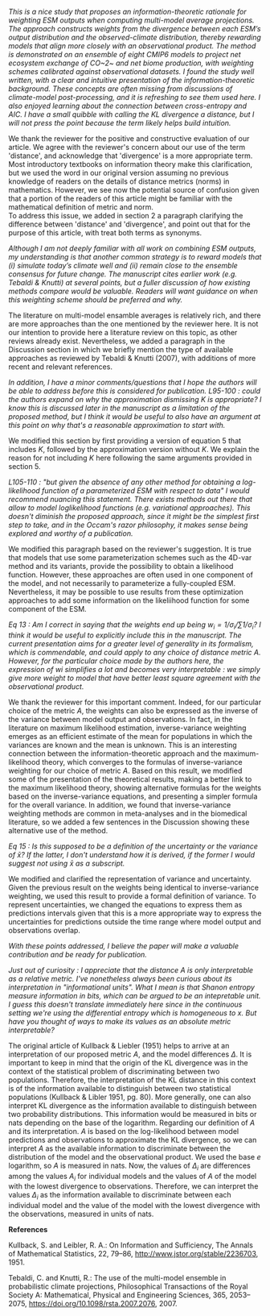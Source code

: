 *This is a nice study that proposes an information-theoretic rationale for weighting ESM outputs when computing multi-model average projections. The approach constructs weights from the divergence between each ESM’s output distribution and the observed-climate distribution, thereby rewarding models that align more closely with an observational product. The method is demonstrated on an ensemble of eight CMIP6 models to project net ecosystem exchange of CO~2~ and net biome production, with weighting schemes calibrated against observational datasets.
I found the study well written, with a clear and intuitive presentation of the information-theoretic background. These concepts are often missing from discussions of climate-model post-processing, and it is refreshing to see them used here. I also enjoyed learning about the connection between cross-entropy and AIC. I have a small quibble with calling the KL divergence a distance, but I will not press the point because the term likely helps build intuition.*

We thank the reviewer for the positive and constructive evaluation of our article. We agree with the reviewer's concern about our use of the term 'distance', and acknowledge that 'divergence' is a more appropriate term. Most introductory textbooks on information theory make this clarification, but we used the word in our original version assuming no previous knowledge of readers on the details of distance metrics (norms) in mathematics. However, we see now the potential source of confusion given that a portion of the readers of this article might be familiar with the mathematical definition of metric and norm.  
To address this issue, we added in section 2 a paragraph clarifying the difference between 'distance' and 'divergence', and point out that for the purpose of this article, with treat both terms as synonyms. 

*Although I am not deeply familiar with all work on combining ESM outputs, my understanding is that another common strategy is to reward models that (i) simulate today’s climate well and (ii) remain close to the ensemble consensus for future change. The manuscript cites earlier work (e.g. Tebaldi & Knutti) at several points, but a fuller discussion of how existing methods compare would be valuable. Readers will want guidance on when this weighting scheme should be preferred and why.*

The literature on multi-model ensamble averages is relatively rich, and there are more approaches than the one mentioned by the reviewer here. It is not our intention to provide here a literature review on this topic, as other reviews already exist. Nevertheless, we added a paragraph in the Discussion section in which we briefly mention the type of available approaches as reviewed by Tebaldi & Knutti (2007), with additions of more recent and relevant references. 

*In addition, I have a minor comments/questions that I hope the authors will be able to address before this is considered for publication.*
*L95-100 : could the authors expand on why the approximation dismissing K is appropriate? I know this is discussed later in the manuscript as a limitation of the proposed method, but I think it would be useful to also have an argument at this point on why that's a reasonable approximation to start with.*

We modified this section by first providing a version of equation 5 that includes $K$, followed by the approximation version without $K$. We explain the reason for not including $K$ here following the same arguments provided in section 5. 

*L105-110 : "but given the absence of any other method for obtaining a log-likelihood function of a parameterized ESM with respect to data" I would recommend nuancing this statement. There exists methods out there that allow to model loglikelihood functions (e.g. variational approaches). This doesn't diminish the proposed approach, since it might be the simplest first step to take, and in the Occam's razor philosophy, it makes sense being explored and worthy of a publication.*

We modified this paragraph based on the reviewer's suggestion. It is true that models that use some parameterization schemes such as the 4D-var method and its variants, provide the possibility to obtain a likelihood function. However, these approaches are often used in one component of the model, and not necessarily to parameterize a fully-coupled ESM. Nevertheless, it may be possible to use results from these optimization approaches to add some information on the likeliihood function for some component of the ESM. 

*Eq 13 : Am I correct in saying that the weights end up being $w_i = 1/\sigma_i / \sum 1/\sigma_i$? I think it would be useful to explicitly include this in the manuscript. The current presentation aims for a greater level of generality in its formalism, which is commendable, and could apply to any choice of distance metric A. However, for the particular choice made by the authors here, the expression of wi simplifies a lot and becomes very interpretable : we simply give more weight to model that have better least square agreement with the observational product.*

We thank the reviewer for this important comment. Indeed, for our particular choice of the metric *A*, the weights can also be expressed as the inverse of the variance between model output and observations. In fact, in the literature on maximum likelihood estimation, inverse-variance weighting emerges as an efficient estimate of the mean for populations in which the variances are known and the mean is unknown. This is an interesting connection between the information-theoretic approach and the maximum-likelihood theory, which converges to the formulas of inverse-variance weighting for our choice of metric *A*.
Based on this result, we modified some of the presentation of the theoretical results, making a better link to the maximum likelihood theory, showing alternative formulas for the weights based on the inverse-variance equations, and presenting a simpler formula for the overall variance.
In addition, we found that inverse-variance weighting methods are common in meta-analyses and in the biomedical literature, so we added a few sentences in the Discussion showing these alternative use of the method. 
 
*Eq 15 : Is this supposed to be a definition of the uncertainty or the variance of $\bar{x}$? If the latter, I don't understand how it is derived, if the former I would suggest not using $\bar{x}$ as a subscript.*

We modified and clarified the representation of variance and uncertainty. Given the previous result on the weights being identical to inverse-variance weighting, we used this result to provide a formal definition of variance. To represent uncertainties, we changed the equations to express them as predictions intervals given that this is a more appropriate way to express the uncertainties for predictions outside the time range where model output and observations overlap.
 
*With these points addressed, I believe the paper will make a valuable contribution and be ready for publication.*
 
 
*Just out of curiosity : I appreciate that the distance A is only interpretable as a relative metric. I've nonetheless always been curious about its interpretation in "informational units". What I mean is that Shanon entropy measure information in bits, which can be argued to be an intepretable unit. I guess this doesn't translate immediately here since in the continuous setting we're using the differential entropy which is homogeneous to x. But have you thought of ways to make its values as an absolute metric interpretable?*

The original article of Kullback & Liebler (1951) helps to arrive at an interpretation of our proposed metric *A*, and the model differences $\Delta$. It is important to keep in mind that the origin of the KL divergence was in the context of the statistical problem of discriminating between two populations. Therefore, the interpretation of the KL distance in this context is of the information available to distinguish between two statistical populations (Kullback & Libler 1951, pg. 80). More generally, one can also interpret KL divergence as the information available to distinguish between two probability distributions. This information would be measured in bits or nats depending on the base of the logarithm. 
Regarding our definition of *A* and its interpretation. *A* is based on the log-likelihood between model predictions and observations to approximate the KL divergence, so we can interpret *A* as the available information to discriminate between the distribution of the model and the observational product.  We used the base $e$ logarithm, so *A* is measured in nats. 
Now, the values of $\Delta_i$ are differences among the values $A_i$ for individual models and the values of $A$ of the model with the lowest divergence to observations. Therefore, we can interpret the values $\Delta_i$ as the information available to discriminate between each individual model and the value of the model with the lowest divergence with the observations, measured in units of nats. 

**References**

Kullback, S. and Leibler, R. A.: On Information and Sufficiency, The Annals of Mathematical Statistics, 22, 79–86, http://www.jstor.org/stable/2236703, 1951.

Tebaldi, C. and Knutti, R.: The use of the multi-model ensemble in probabilistic climate projections, Philosophical Transactions of the Royal Society A: Mathematical, Physical and Engineering Sciences, 365, 2053–2075, https://doi.org/10.1098/rsta.2007.2076, 2007.
